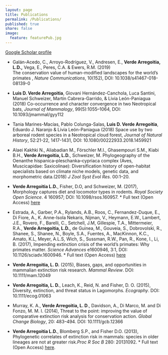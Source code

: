 ```yaml
---
layout: page
title: Publications
permalink: /Publications/
published: true
share: false
image: 
  feature: featurePub.jpg
---
```


[Google Scholar profile](https://scholar.google.com.au/citations?user=Ii0dP6kAAAAJ&hl=en)

+ Galán-Acedo, C., Arroyo-Rodríguez, V., Andresen, E., **Verde Arregoitia, L.D.,** Vega, E., Peres, C.A. & Ewers, R.M. (2019)  	
The conservation value of human-modified landscapes for the world’s primates , _Nature Communications_, 10(152), DOI:  10.1038/s41467-018-08139-0

+ **Luis D. Verde Arregoitia**, Giovani Hernández-Canchola, Luca Santini, Manuel Schweizer, Martín Cabrera-Garrido, & Livia León-Paniagua (2018) Co-occurrence and character convergence in two Neotropical bats, _Journal of Mammalogy_, 99(5):1055–1064, DOI: 10.1093/jmammal/gyy112

+ Tania Marines-Macías, Pablo Colunga-Salas, **Luis D. Verde Arregoitia**, Eduardo J. Naranjo & Livia León-Paniagua (2018) Space use by two arboreal rodent species in a Neotropical cloud forest, _Journal of Natural History_, 52:21-22, 1417-1431, DOI: 10.1080/00222933.2018.1459921

+ Alaei Kakhki N., Aliabadian M., Förschler M.I., Ghasempouri S.M., Kiabi B.H., **Verde Arregoitia, L.D.**, Schweizer, M. Phylogeography of the Oenanthe hispanica–pleschanka–cypriaca complex (Aves, Muscicapidae: Saxicolinae): Diversification history of open-habitat specialists based on climate niche models, genetic data, and morphometric data.(2018) _J Zool Syst Evol Res_. 00:1–20. 

+ **Verde Arregoitia L.D.**, Fisher, D.O, and Schweizer, M. (2017), Morphology captures diet and locomotor types in rodents. _Royal Society Open Science_. 4 160957; DOI: 10.1098/rsos.160957. * Full text (Open Access) [here](http://rsos.royalsocietypublishing.org/content/4/1/160957)

+ Estrada, A., Garber, P.A., Rylands, A.B., Roos, C., Fernandez-Duque, E., Di Fiore, A., K. Anne-Isola Nekaris, Nijman, V., Heymann, E.W., Lambert, J.E., Rovero, F., Barelli, C., Setchell, J.M, Gillespie, T.A., Mittermeier, R.A., **Verde Arregoitia, L.D.,** de Guinea, M.,  Gouveia, S., Dobrovolski, R., Shanee, S., Shanee, N., Boyle, S.A., Fuentes, A., MacKinnon, K.C., Amato, K.L, Meyer, A.L.S, Wich, S., Sussman, R.W., Pan, R., Kone, I., Li, B. (2017), Impending extinction crisis of the world’s primates: Why primates matter. _Science Advances_ e1600946, 3:1, DOI: 10.1126/sciadv.1600946. * Full text (Open Access) [here](http://advances.sciencemag.org/content/3/1/e1600946)

+ **Verde Arregoitia, L. D.** (2015), Biases, gaps, and opportunities in mammalian extinction risk research. _Mammal Review_. DOI: 10.1111/mam.12049


+ **Verde Arregoitia, L. D.**, Leach, K., Reid, N. and Fisher, D. O. (2015), Diversity, extinction, and threat status in Lagomorphs. _Ecography_. DOI: 10.1111/ecog.01063


+ Murray, K. A., **Verde Arregoitia, L. D**., Davidson, A., Di Marco, M. and Di Fonzo, M. M. I. (2014), Threat to the point: improving the value of comparative extinction risk analysis for conservation action. _Global Change Biology_, 20: 483–494. DOI: 10.1111/gcb.12366


+ **Verde Arregoitia L.D.**, Blomberg S.P., and Fisher D.O. (2013), Phylogenetic correlates of extinction risk in mammals: species in older lineages are not at greater risk._Proc R Soc B_ 280: 20131092. * Full text (Open Access) [here](http://rspb.royalsocietypublishing.org/content/280/1765/20131092.short).
